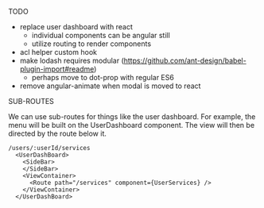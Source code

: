 TODO

- replace user dashboard with react
  - individual components can be angular still
  - utilize routing to render components
- acl helper custom hook
- make lodash requires modular (https://github.com/ant-design/babel-plugin-import#readme)
  - perhaps move to dot-prop with regular ES6
- remove angular-animate when modal is moved to react

SUB-ROUTES

We can use sub-routes for things like the user dashboard. For example, the menu will be built on the UserDashboard component. The view will then be directed by the route below it.

```
/users/:userId/services
  <UserDashBoard>
    <SideBar>
    </SideBar>
    <ViewContainer>
      <Route path="/services" component={UserServices} />
    </ViewContainer>
  </UserDashBoard>
```
